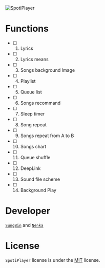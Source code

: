 ![SpotiPlayer](https://github.com/sungbin5304/SpotiPlayer/blob/master/banner.png)

# Functions
- [ ] 1. Lyrics
- [ ] 2. Lyrics means
- [ ] 3. Songs background Image
- [ ] 4. Playlist
- [ ] 5. Queue list
- [ ] 6. Songs recommand
- [ ] 7. Sleep timer
- [ ] 8. Song repeat
- [ ] 9. Songs repeat from A to B
- [ ] 10. Songs chart
- [ ] 11. Queue shuffle
- [ ] 12. DeepLink
- [ ] 13. Sound file scheme 
- [ ] 14. Background Play

[comment]: <Functions> (만들었으면 [ ] 을 [x] 로 바꾸셈)

# Developer
[`SungBin`](https://github.com/sungbin5304) and [`Nenka`](https://github.com/NenkaLab)

# License
`SpotiPlayer` license is under the [MIT](https://github.com/sungbin5304/SpotiPlayer/blob/master/LICENSE) license.
